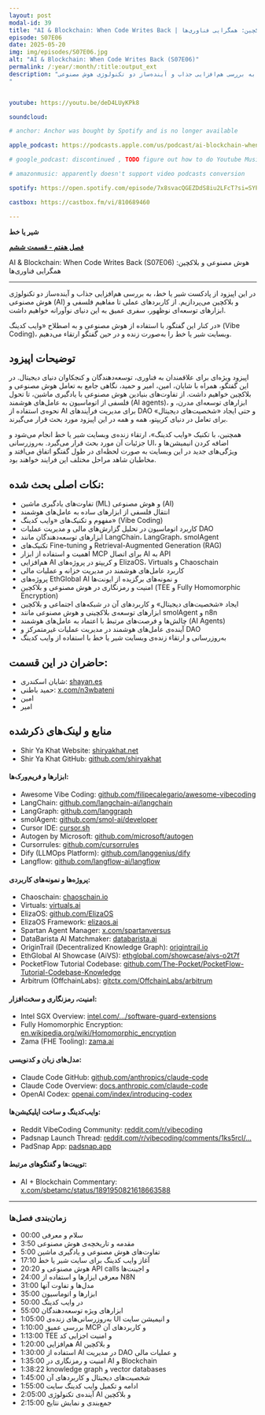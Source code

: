 ```yaml
---
layout: post
modal-id: 39
title: "AI & Blockchain: When Code Writes Back | هوش مصنوعی و بلاکچین: همگرایی فناوری‌ها (S07E06)"
episode: S07E06
date: 2025-05-20
img: img/episodes/S07E06.jpg
alt: "AI & Blockchain: When Code Writes Back (S07E06)"
permalink: /:year/:month/:title:output_ext
description: "در این اپیزود از پادکست شیر یا خط، به بررسی هم‌افزایی جذاب و آینده‌ساز دو تکنولوژی هوش مصنوعی (AI) و بلاکچین می‌پردازیم. از کاربردهای عملی تا مفاهیم فلسفی و ابزارهای توسعه‌ای نوظهور و وایب-کدینگ، سفری عمیق به این دنیای نوآورانه خواهیم داشت. در کنار این گفتگو٫ با استفاده از هوش مصنوعی و به اصطلاح «وایب کدینگ» (Vibe Coding)، وبسایت شیر یا خط را به‌صورت زنده و در حین گفتگو ارتقاء می‌دهیم. 
" 


youtube: https://youtu.be/deD4LUyKPk8

soundcloud: 

# anchor: Anchor was bought by Spotify and is no longer available

apple_podcast: https://podcasts.apple.com/us/podcast/ai-blockchain-when-code-writes-back-s07e06-%D9%87%D9%88%D8%B4-%D9%85%D8%B5%D9%86%D9%88%D8%B9%DB%8C/id1221206951?i=1000709375090

# google_podcast: discontinued , TODO figure out how to do Youtube Music

# amazonmusic: apparently doesn't support video podcasts conversion 

spotify: https://open.spotify.com/episode/7x8svacQGEZDdS8iu2LFcT?si=SYPv5npVRqaI3qtW-Nm1_w

castbox: https://castbox.fm/vi/810689460

---
```



**شیر یا خط**

**[فصل هفتم - قسمت ششم](https://shiryakhat.net/2025/05/ai-blockchain-vibecoding.html)**

AI & Blockchain: When Code Writes Back (S07E06) هوش مصنوعی و بلاکچین: همگرایی فناوری‌ها 

-------------------------------------------------------

در این اپیزود از پادکست شیر یا خط، به بررسی هم‌افزایی جذاب و آینده‌ساز دو تکنولوژی هوش مصنوعی (AI) و بلاکچین می‌پردازیم. از کاربردهای عملی تا مفاهیم فلسفی و ابزارهای توسعه‌ای نوظهور، سفری عمیق به این دنیای نوآورانه خواهیم داشت.

در کنار این گفتگو٫ با استفاده از هوش مصنوعی و به اصطلاح «وایب کدینگ» (Vibe Coding)، وبسایت شیر یا خط را به‌صورت زنده و در حین گفتگو ارتقاء می‌دهیم. 


## توضیحات اپیزود

اپیزود ویژه‌ای برای علاقمندان به فناوری، توسعه‌دهندگان و کنجکاوان دنیای دیجیتال. در این گفتگو، همراه با شایان، امین، امیر و حمید، نگاهی جامع به تعامل هوش مصنوعی و بلاکچین خواهیم داشت. از تفاوت‌های بنیادین هوش مصنوعی با یادگیری ماشین، تا تحول فلسفی از اتوماسیون به عامل‌های هوشمند (AI agents)، ابزارهای توسعه‌ای مدرن، و نحوه‌ی استفاده از AI برای مدیریت فرآیندهای DAO و حتی ایجاد «شخصیت‌های دیجیتال» برای تعامل در دنیای کریپتو، همه و همه در این اپیزود مورد بحث قرار می‌گیرند.

همچنین، با تکنیک «وایب کدینگ»، ارتقاء زنده‌ی وبسایت شیر یا خط انجام می‌شود و جزئیات آن مورد بحث قرار می‌گیرد. به‌روزرسانی UI، اضافه کردن انیمیشن‌ها و ویژگی‌های جدید در این وبسایت به صورت لحظه‌ای در طول گفتگو اتفاق می‌افتد و مخاطبان شاهد مراحل مختلف این فرایند خواهند بود.

## نکات اصلی بحث‌ شده:
* تفاوت‌های یادگیری ماشین (ML) و هوش مصنوعی (AI)
* انتقال فلسفی از ابزارهای ساده به عامل‌های هوشمند
* مفهوم و تکنیک‌های «وایب کدینگ» (Vibe Coding)
* کاربرد اتوماسیون در تحلیل گزارش‌های مالی و مدیریت عملیات DAO
* ابزارهای توسعه‌دهندگان مانند LangChain، LangGraph، smolAgent
* تکنیک‌های Fine-tuning و Retrieval-Augmented Generation (RAG)
* اهمیت و استفاده از ابزار MCP برای اتصال AI به API
* هم‌افزایی AI و کریپتو در پروژه‌های ElizaOS، Virtuals و Chaoschain
* کاربرد عامل‌های هوشمند در مدیریت خزانه و عملیات مالی
* پروژه‌های EthGlobal AI و نمونه‌های برگزیده از ایونت‌ها
* امنیت و رمزنگاری در هوش مصنوعی و بلاکچین (TEE و Fully Homomorphic Encryption)
* ایجاد «شخصیت‌های دیجیتال» و کاربردهای آن در شبکه‌های اجتماعی و بلاکچین
* ابزارهای توسعه‌ی بلاکچینی و هوش مصنوعی مانند smolAgent و n8n
* چالش‌ها و فرصت‌های مرتبط با اعتماد به عامل‌های هوشمند (AI Agents)
* آینده‌ی عامل‌های هوشمند در مدیریت عملیات غیرمتمرکز و DAO
* به‌روزرسانی و ارتقاء زنده‌ی وبسایت شیر یا خط با استفاده از وایب کدینگ

## **حاضران در این قسمت:**

* شایان اسکندری: [shayan.es](https://shayan.es)  
* حمید باطنی: [x.com/n3wbateni](https://x.com/n3wbateni)
* امین
* امیر


## منابع و لینک‌های ذکرشده

- Shir Ya Khat Website: [shiryakhat.net](https://shiryakhat.net/)
- Shir Ya Khat GitHub: [github.com/shiryakhat](https://github.com/shiryakhat)

#### ابزارها و فریم‌ورک‌ها:
- Awesome Vibe Coding: [github.com/filipecalegario/awesome-vibecoding](https://github.com/filipecalegario/awesome-vibe-coding)
- LangChain: [github.com/langchain-ai/langchain](https://github.com/langchain-ai/langchain)
- LangGraph: [github.com/langgraph](https://github.com/langgraph)
- smolAgent: [github.com/smol-ai/developer](https://github.com/smol-ai/developer)
- Cursor IDE: [cursor.sh](https://cursor.sh)
- Autogen by Microsoft: [github.com/microsoft/autogen](https://github.com/microsoft/autogen)
- Cursorrules: [github.com/cursorrules](https://github.com/cursorrules)
- Dify (LLMOps Platform): [github.com/langgenius/dify](https://github.com/langgenius/dify)
- Langflow: [github.com/langflow-ai/langflow](https://github.com/langflow-ai/langflow)

#### پروژه‌ها و نمونه‌های کاربردی:
- Chaoschain: [chaoschain.io](https://chaoschain.io)
- Virtuals: [virtuals.ai](https://virtuals.ai)
- ElizaOS: [github.com/ElizaOS](https://github.com/ElizaOS)
- ElizaOS Framework: [elizaos.ai](https://elizaos.ai)
- Spartan Agent Manager: [x.com/spartanversus](https://x.com/spartanversus)
- DataBarista AI Matchmaker: [databarista.ai](https://databarista.ai)
- OriginTrail (Decentralized Knowledge Graph): [origintrail.io](https://origintrail.io)
- EthGlobal AI Showcase (AiVS): [ethglobal.com/showcase/aivs-o2t7f](https://ethglobal.com/showcase/aivs-o2t7f)
- PocketFlow Tutorial Codebase: [github.com/The-Pocket/PocketFlow-Tutorial-Codebase-Knowledge](https://github.com/The-Pocket/PocketFlow-Tutorial-Codebase-Knowledge)
- Arbitrum (OffchainLabs): [gitctx.com/OffchainLabs/arbitrum](https://gitctx.com/OffchainLabs/arbitrum)

#### امنیت، رمزنگاری و سخت‌افزار:
- Intel SGX Overview: [intel.com/.../software-guard-extensions](https://www.intel.com/content/www/us/en/products/docs/accelerator-engines/software-guard-extensions.html)
- Fully Homomorphic Encryption: [en.wikipedia.org/wiki/Homomorphic_encryption](https://en.wikipedia.org/wiki/Homomorphic_encryption)
- Zama (FHE Tooling): [zama.ai](https://www.zama.ai/)

#### مدل‌های زبان و کدنویسی:
- Claude Code GitHub: [github.com/anthropics/claude-code](https://github.com/anthropics/claude-code)
- Claude Code Overview: [docs.anthropic.com/claude-code](https://docs.anthropic.com/en/docs/claude-code/overview)
- OpenAI Codex: [openai.com/index/introducing-codex](https://openai.com/index/introducing-codex/)

#### وایب‌کدینگ و ساخت اپلیکیشن‌ها:
- Reddit VibeCoding Community: [reddit.com/r/vibecoding](https://www.reddit.com/r/vibecoding/)
- Padsnap Launch Thread: [reddit.com/r/vibecoding/comments/1ks5rcl/...](https://www.reddit.com/r/vibecoding/comments/1ks5rcl/i_vibecoded_an_app_i_desperately_wanted_and/)
- PadSnap App: [padsnap.app](https://padsnap.app)

#### توییت‌ها و گفتگوهای مرتبط:
- AI + Blockchain Commentary: [x.com/sbetamc/status/1891950821618663588](https://x.com/sbetamc/status/1891950821618663588)


---

### زمان‌بندی فصل‌ها

- 00:00 سلام و معرفی 
- 3:50 مقدمه و تاریخچه‌ی هوش مصنوعی 
- 5:00 تفاوت‌های هوش مصنوعی و یادگیری ماشین 
- 17:10 آغاز وایب کدینگ برای سایت شیر یا خط
- 20:20 هوش مصنوعی و API calls و اجینت‌ها
- 24:00 معرفی ایزارها و استفاده از N8N
- 31:00 مدل‌ها و تفاوت آنها
- 35:00 ابزارها و اتوماسیون
- 50:00  در وایب کدینگ
- 55:00 ابزارهای ویژه توسعه‌دهندگان
- 1:05:00 به‌روزرسانی‌های زنده‌ی UI و انیمیشن سایت
- 1:10:00 بررسی عمیق MCP و کاربردهای آن
- 1:13:00 TEE و امنیت اجزایی کد 
- 1:20:00 هم‌افزایی AI و بلاکچین
- 1:30:00 استفاده از AI در مدیریت DAO و عملیات مالی
- 1:35:00 امنیت و رمزنگاری در AI و Blockchain
- 1:38:22 knowledge graph و vector databases
- 1:45:00 شخصیت‌های دیجیتال و کاربردهای آن
- 1:55:00 ادامه و تکمیل وایب کدینگ سایت
- 2:05:00 آینده‌ی تکنولوژی AI و بلاکچین
- 2:15:00 جمع‌بندی و نمایش نتایج





